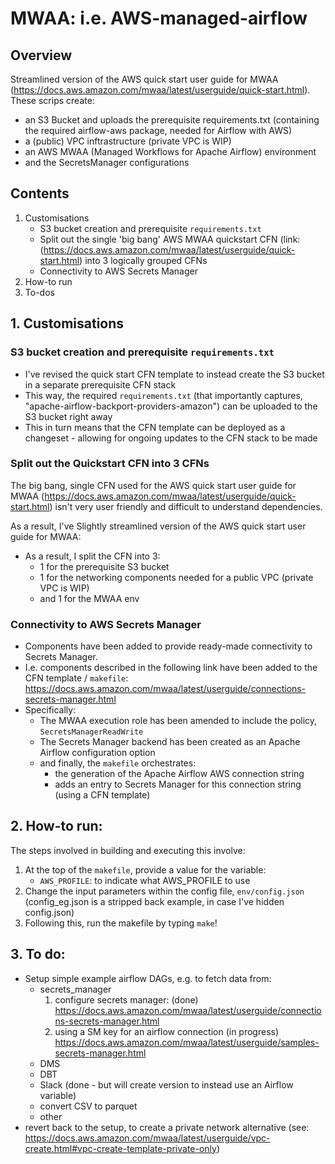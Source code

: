 # MWAA: i.e. AWS-managed-airflow

## Overview

Streamlined version of the AWS quick start user guide for MWAA (https://docs.aws.amazon.com/mwaa/latest/userguide/quick-start.html). These scrips create: 

* an S3 Bucket and uploads the prerequisite requirements.txt (containing the required airflow-aws package, needed for Airflow with AWS)
* a (public) VPC inftrastructure (private VPC is WIP)
* an AWS MWAA (Managed Workflows for Apache Airflow) environment
* and the SecretsManager configurations

## Contents

1. Customisations
    * S3 bucket creation and prerequisite `requirements.txt`
    * Split out the single 'big bang' AWS MWAA quickstart CFN (link: (https://docs.aws.amazon.com/mwaa/latest/userguide/quick-start.html) into 3 logically grouped CFNs
    * Connectivity to AWS Secrets Manager
2. How-to run
3. To-dos

## 1. Customisations

### S3 bucket creation and prerequisite `requirements.txt`

* I've revised the quick start CFN template to instead create the S3 bucket in a separate prerequisite CFN stack
* This way, the required `requirements.txt` (that importantly captures, "apache-airflow-backport-providers-amazon") can be uploaded to the S3 bucket right away
* This in turn means that the CFN template can be deployed as a changeset - allowing for ongoing updates to the CFN stack to be made

### Split out the Quickstart CFN into 3 CFNs

The big bang, single CFN used for the AWS quick start user guide for MWAA (https://docs.aws.amazon.com/mwaa/latest/userguide/quick-start.html) isn't very user friendly and difficult to understand dependencies.

As a result, I've Slightly streamlined version of the AWS quick start user guide for MWAA: 

* As a result, I split the CFN into 3:
    * 1 for the prerequisite S3 bucket
    * 1 for the networking components needed for a public VPC (private VPC is WIP)
    * and 1 for the MWAA env

### Connectivity to AWS Secrets Manager

* Components have been added to provide ready-made connectivity to Secrets Manager.
* I.e. components described in the following link have been added to the CFN template / `makefile`: https://docs.aws.amazon.com/mwaa/latest/userguide/connections-secrets-manager.html
* Specifically:
    * The MWAA execution role has been amended to include the policy, `SecretsManagerReadWrite`
    * The Secrets Manager backend has been created as an Apache Airflow configuration option
    * and finally, the `makefile` orchestrates:
        * the generation of the Apache Airflow AWS connection string
        * adds an entry to Secrets Manager for this connection string (using a CFN template)

## 2. How-to run:

The steps involved in building and executing this involve:

1) At the top of the `makefile`, provide a value for the variable:
    * `AWS_PROFILE`: to indicate what AWS_PROFILE to use
2) Change the input parameters within the config file, `env/config.json` (config_eg.json is a stripped back example, in case I've hidden config.json)
3) Following this, run the makefile by typing `make`!

## 3. To do:

* Setup simple example airflow DAGs, e.g. to fetch data from:
    * secrets_manager
        1) configure secrets manager: (done)
        https://docs.aws.amazon.com/mwaa/latest/userguide/connections-secrets-manager.html
        2) using a SM key for an airflow connection (in progress)
        https://docs.aws.amazon.com/mwaa/latest/userguide/samples-secrets-manager.html
    * DMS
    * DBT
    * Slack (done - but will create version to instead use an Airflow variable)
    * convert CSV to parquet
    * other
* revert back to the setup, to create a private network alternative (see: https://docs.aws.amazon.com/mwaa/latest/userguide/vpc-create.html#vpc-create-template-private-only)
